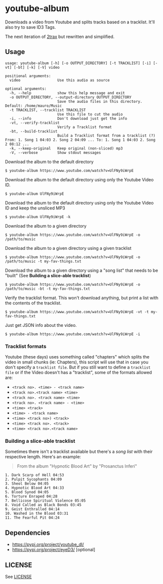 # youtube-album

Downloads a video from Youtube and splits tracks based on a tracklist. It'll also try to save ID3 Tags.

The next iteration of [2trax](https://github.com/lvm/2trax) but rewritten and simplified.

## Usage

```
usage: youtube-album [-h] [-o OUTPUT_DIRECTORY] [-t TRACKLIST] [-i] [-vt] [-bt] [-k] [-V] video

positional arguments:
  video                 Use this audio as source

optional arguments:
  -h, --help            show this help message and exit
  -o OUTPUT_DIRECTORY, --output-directory OUTPUT_DIRECTORY
                        Save the audio files in this directory. Default: /home/mauro/Music
  -t TRACKLIST, --tracklist TRACKLIST
                        Use this file to cut the audio
  -i, --info            Don't download just get the info
  -vt, --verify-tracklist
                        Verify a Tracklist format
  -bt, --build-tracklist
                        Build a Tracklist format from a tracklist (?) From: 1. Song 1 04:03 2. Song 2 04:09 ... To: 1. Song 1 04:03 2. Song 2 08:12 ...
  -k, --keep-original   Keep original (non-sliced) mp3
  -V, --verbose         Show stdout messages
```

Download the album to the default directory

```
$ youtube-album https://www.youtube.com/watch?v=UlFNy9iWrpE
```


Download the album to the default directory using only the Youtube Video ID.

```
$ youtube-album UlFNy9iWrpE
```

Download the album to the default directory using only the Youtube Video ID and keep the unsliced MP3

```
$ youtube-album UlFNy9iWrpE -k
```

Download the album to a  given directory

```
$ youtube-album https://www.youtube.com/watch?v=UlFNy9iWrpE -o /path/to/music
```

Download the album to a given directory using a given tracklist

```
$ youtube-album https://www.youtube.com/watch?v=UlFNy9iWrpE -o /path/to/music -t my-fav-things.txt
```

Download the album to a given directory using a "song list" that needs to be "built" (See **Building a slice-able tracklist**)

```
$ youtube-album https://www.youtube.com/watch?v=UlFNy9iWrpE -o /path/to/music -bt -t my-fav-things.txt
```

Verify the tracklist format. This won't download anything, but print a list with the contents of the tracklist.

```
$ youtube-album https://www.youtube.com/watch?v=UlFNy9iWrpE -vt -t my-fav-things.txt
```

Just get JSON info about the video.

```
$ youtube-album https://www.youtube.com/watch?v=UlFNy9iWrpE -i
```

### Tracklist formats

Youtube (these days) uses something called "chapters" which splits the video in small chunks (ie: Chapters), this script will use that in case you don't specify a `tracklist file`. But if you still want to define a `tracklist file` or if the Video doesn't has a "tracklist", some of the formats allowed are:

* `<track no>. <time> - <track name>`
* `<track no>.<track name> <time>`
* `<track no>. <track name> <time>`
* `<track no>. <track name> - <time>`
* `<time> <track>`
* `<time> - <track name>`
* `<time> <track no>) <track>`
* `<time> <track no>. <track>`
* `<time> <track no>.<track name>`

### Building a slice-able tracklist

Sometimes there isn't a tracklist available but there's a _song list_ with their respective length. Here's an example:

> From the album "Hypnotic Blood Art" by "Prosanctus Inferi"

```
1. Dark Scarp of Hell 04:53
2. Pulpit Sycophants 04:09
3. Sheol Below 04:05
4. Hypnotic Blood Art 04:33
5. Blood Synod 04:05
6. Torture Enraped 04:28
7. Bellicose Spiritual Violence 05:05
8. Void Called as Black Bonds 03:45
9. Geist Enthralled 04:14
10. Washed in the Blood 03:31
11. The Fearful Pit 04:24
```


## Dependencies

* https://pypi.org/project/youtube_dl/
* https://pypi.org/project/eyeD3/ [optional]

## LICENSE 

See [LICENSE](LICENSE)
